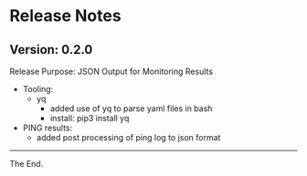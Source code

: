 # Release Notes

## Version: 0.2.0
Release Purpose: JSON Output for Monitoring Results

* Tooling:
  - yq
    - added use of yq to parse yaml files in bash
    - install: pip3 install yq
* PING results:
  - added post processing of ping log to json format

---
The End.
